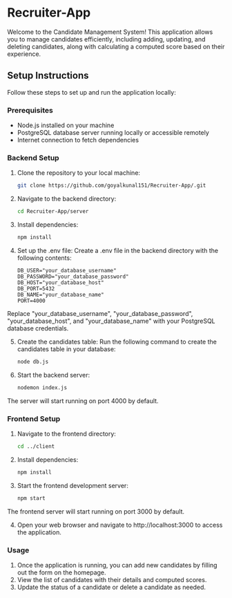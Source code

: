 # Recruiter-App

Welcome to the Candidate Management System! This application allows you to manage candidates efficiently, including adding, updating, and deleting candidates, along with calculating a computed score based on their experience.

## Setup Instructions

Follow these steps to set up and run the application locally:

### Prerequisites

- Node.js installed on your machine
- PostgreSQL database server running locally or accessible remotely
- Internet connection to fetch dependencies

### Backend Setup

1. Clone the repository to your local machine:

   ```bash
   git clone https://github.com/goyalkunal151/Recruiter-App/.git

2. Navigate to the backend directory:

   ```bash
   cd Recruiter-App/server

3. Install dependencies:

   ```bash
   npm install

4. Set up the .env file:
   Create a .env file in the backend directory with the following contents:

   ```plaintext
   DB_USER="your_database_username"
   DB_PASSWORD="your_database_password"
   DB_HOST="your_database_host"
   DB_PORT=5432
   DB_NAME="your_database_name"
   PORT=4000
Replace "your_database_username", "your_database_password", "your_database_host", and "your_database_name" with your PostgreSQL database credentials.

5. Create the candidates table:
   Run the following command to create the candidates table in your database:

   ```bash
   node db.js

6. Start the backend server:

   ```bash
   nodemon index.js
The server will start running on port 4000 by default.

### Frontend Setup

1. Navigate to the frontend directory:

   ```bash
   cd ../client

2. Install dependencies:

   ```bash
   npm install

3. Start the frontend development server:

   ```bash
   npm start

The frontend server will start running on port 3000 by default.

4. Open your web browser and navigate to http://localhost:3000 to access the application.

### Usage

1. Once the application is running, you can add new candidates by filling out the form on the homepage.
2. View the list of candidates with their details and computed scores.
3. Update the status of a candidate or delete a candidate as needed.


